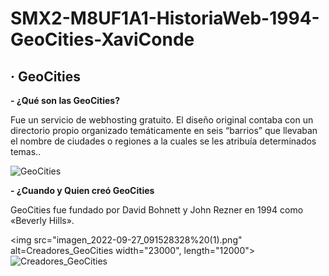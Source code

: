 # SMX2-M8UF1A1-HistoriaWeb-1994-GeoCities-XaviConde

## · GeoCities
**- ¿Qué son las GeoCities?**

Fue un servicio de webhosting gratuito. El diseño original contaba con un directorio propio organizado temáticamente en seis “barrios” que llevaban el nombre de ciudades o regiones a la cuales se les atribuía determinados temas..   

![GeoCities](https://github.com/XaviiConde/SMX2-M8UF1A1-HistoriaWeb-1994-GeoCities-XaviConde-/blob/main/image_processing20220702-558608-1t6q8uz%20(2).png "Python")

**- ¿Cuando y Quien creó GeoCities**

GeoCities fue fundado por David Bohnett y John Rezner en 1994 como «Beverly Hills».

<img src="imagen_2022-09-27_091528328%20(1).png" alt=Creadores_GeoCities width="23000", length="12000">
![Creadores_GeoCities]( "Creadores_GeoCities") 
